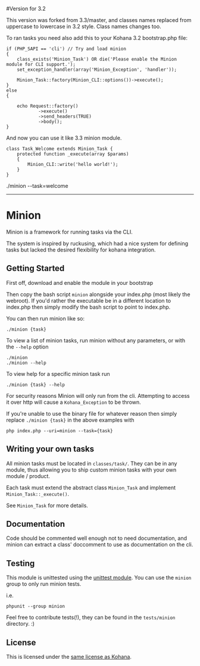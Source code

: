 #Version for 3.2

This version was forked from 3.3/master, and classes names replaced from uppercase to lowercase in 3.2 style.
Class names changes too.

To ran tasks you need also add this to your Kohana 3.2 bootstrap.php file:

    if (PHP_SAPI == 'cli') // Try and load minion
    {
        class_exists('Minion_Task') OR die('Please enable the Minion module for CLI support.');
        set_exception_handler(array('Minion_Exception', 'handler'));

        Minion_Task::factory(Minion_CLI::options())->execute();
    }
    else
    {

        echo Request::factory()
                ->execute()
                ->send_headers(TRUE)
                ->body();
    }

And now you can use it like 3.3 minion module.

    class Task_Welcome extends Minion_Task {
        protected function _execute(array $params)
        {
            Minion_CLI::write('hello world!');
        }
    }

./minion --task=welcome

---------------

# Minion

Minion is a framework for running tasks via the CLI.

The system is inspired by ruckusing, which had a nice system for defining tasks but lacked the desired flexibility for kohana integration.

## Getting Started

First off, download and enable the module in your bootstrap

Then copy the bash script `minion` alongside your index.php (most likely the webroot).
If you'd rather the executable be in a different location to index.php then simply modify the bash script to point to index.php.

You can then run minion like so:

	./minion {task}

To view a list of minion tasks, run minion without any parameters, or with the `--help` option

	./minion
	./minion --help

To view help for a specific minion task run

	./minion {task} --help

For security reasons Minion will only run from the cli.  Attempting to access it over http will cause
a `Kohana_Exception` to be thrown.

If you're unable to use the binary file for whatever reason then simply replace `./minion {task}` in the above
examples with

	php index.php --uri=minion --task={task}

## Writing your own tasks

All minion tasks must be located in `classes/task/`.  They can be in any module, thus allowing you to
ship custom minion tasks with your own module / product.

Each task must extend the abstract class `Minion_Task` and implement `Minion_Task::_execute()`.

See `Minion_Task` for more details.

## Documentation

Code should be commented well enough not to need documentation, and minion can extract a class' doccomment to use
as documentation on the cli.

## Testing

This module is unittested using the [unittest module](http://github.com/kohana/unittest).
You can use the `minion` group to only run minion tests.

i.e.

	phpunit --group minion

Feel free to contribute tests(!), they can be found in the `tests/minion` directory. :)

## License

This is licensed under the [same license as Kohana](http://kohanaframework.org/license).
